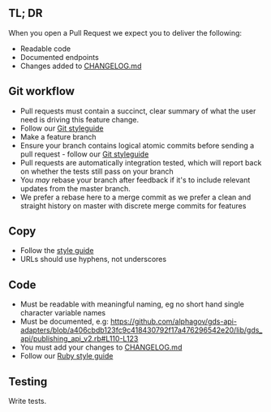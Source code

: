 ## TL; DR ##

When you open a Pull Request we expect you to deliver the following:

- Readable code
- Documented endpoints
- Changes added to [CHANGELOG.md](CHANGELOG.md)

## Git workflow ##

- Pull requests must contain a succinct, clear summary of what the user need is driving this feature change.
- Follow our [Git styleguide](https://github.com/alphagov/styleguides/blob/master/git.md)
- Make a feature branch
- Ensure your branch contains logical atomic commits before sending a pull request - follow our [Git styleguide](https://github.com/alphagov/styleguides/blob/master/git.md)
- Pull requests are automatically integration tested, which will report back on whether the tests still pass on your branch
- You *may* rebase your branch after feedback if it's to include relevant updates from the master branch.
- We prefer a rebase here to a merge commit as we prefer a clean and straight history on master with discrete merge commits for features

## Copy ##

- Follow the [style guide](https://www.gov.uk/designprinciples/styleguide)
- URLs should use hyphens, not underscores

## Code ##

- Must be readable with meaningful naming, eg no short hand single character variable names
- Must be documented, e.g: https://github.com/alphagov/gds-api-adapters/blob/a406cbdb123fc9c418430792f17a476296542e20/lib/gds_api/publishing_api_v2.rb#L110-L123
- You must add your changes to [CHANGELOG.md](CHANGELOG.md)
- Follow our [Ruby style guide](https://github.com/alphagov/styleguides/blob/master/ruby.md)

## Testing ##

Write tests.
